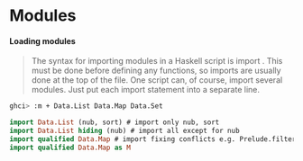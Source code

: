 # Modules

#### Loading modules

> The syntax for importing modules in a Haskell script is import <module name>. This must be done before defining any functions, so imports are usually done at the top of the file. One script can, of course, import several modules. Just put each import statement into a separate line.

```bash
ghci> :m + Data.List Data.Map Data.Set  
```
```hs
import Data.List (nub, sort) # import only nub, sort
import Data.List hiding (nub) # import all except for nub
import qualified Data.Map # import fixing conflicts e.g. Prelude.filter Data.Map.filter
import qualified Data.Map as M
```